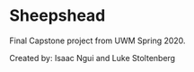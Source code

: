 # Sheepshead
Final Capstone project from UWM Spring 2020.

Created by: Isaac Ngui and Luke Stoltenberg
